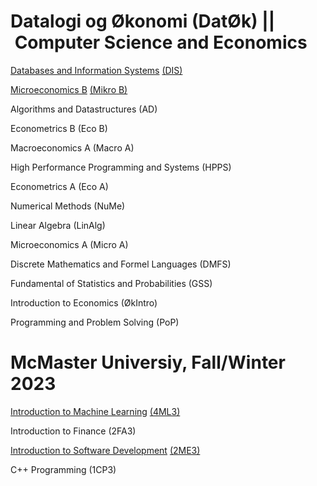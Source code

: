 # Datalogi og Økonomi (DatØk) || Computer Science and Economics
[Databases and Information Systems](https://github.com/tdh424/DIS) [(DIS)](https://kurser.ku.dk/course/ndab19002u/2021-2022)

[Microeconomics B](https://github.com/tdh424/CoputerscienceEconomics/tree/Microeconomics-B) [(Mikro B)](https://kurser.ku.dk/course/ndab20009u)

Algorithms and Datastructures (AD)

Econometrics B (Eco B)

Macroeconomics A (Macro A)

High Performance Programming and Systems (HPPS)

Econometrics A (Eco A)

Numerical Methods (NuMe)

Linear Algebra (LinAlg)

Microeconomics A (Micro A)

Discrete Mathematics and Formel Languages (DMFS)

Fundamental of Statistics and Probabilities (GSS)

Introduction to Economics (ØkIntro)

Programming and Problem Solving (PoP)

# McMaster Universiy, Fall/Winter 2023
[Introduction to Machine Learning](https://github.com/tdh424/CoputerscienceEconomics/tree/Introduction-to-Machine-Learning) [(4ML3)](https://experts.mcmaster.ca/display/award-introduction-to-machine-learning-compsci-4ml3)

Introduction to Finance (2FA3)

[Introduction to Software Development](https://github.com/tdh424/CoputerscienceEconomics/tree/Introduction-to-Software-Development) [(2ME3)](https://academiccalendars.romcmaster.ca/preview_course_nopop.php?catoid=53&coid=265615)

C++ Programming (1CP3)
